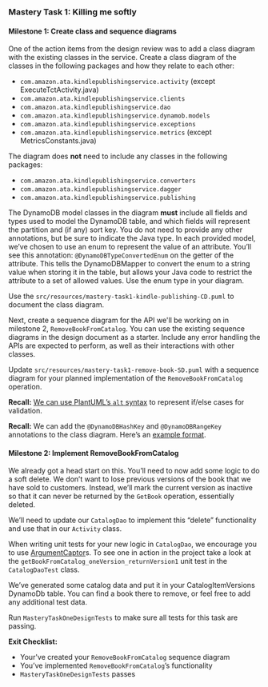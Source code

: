 ### Mastery Task 1: Killing me softly

#### Milestone 1: Create class and sequence diagrams

One of the action items from the design review was to add a class diagram with the existing classes in the service.
Create a class diagram of the classes in the following packages and how they relate to each other:

* `com.amazon.ata.kindlepublishingservice.activity` (except ExecuteTctActivity.java)
* `com.amazon.ata.kindlepublishingservice.clients`
* `com.amazon.ata.kindlepublishingservice.dao`
* `com.amazon.ata.kindlepublishingservice.dynamob.models`
* `com.amazon.ata.kindlepublishingservice.exceptions`
* `com.amazon.ata.kindlepublishingservice.metrics` (except MetricsConstants.java)

The diagram does **not** need to include any classes in the following packages:

* `com.amazon.ata.kindlepublishingservice.converters`
* `com.amazon.ata.kindlepublishingservice.dagger`
* `com.amazon.ata.kindlepublishingservice.publishing`

The DynamoDB model classes in the diagram **must** include all fields and types used to model the DynamoDB table, and
which fields will represent the partition and (if any) sort key. You do not need to provide any other annotations, but
be sure to indicate the Java type. In each provided model, we’ve chosen to use an enum to represent the value of an
attribute. You’ll see this annotation: `@DynamoDBTypeConvertedEnum` on the getter of the attribute. This tells the
DynamoDBMapper to convert the enum to a string value when storing it in the table, but allows your Java code to
restrict the attribute to a set of allowed values. Use the enum type in your diagram.

Use the `src/resources/mastery-task1-kindle-publishing-CD.puml` to document the class diagram.

Next, create a sequence diagram for the API we'll be working on in milestone 2, `RemoveBookFromCatalog`. You can use
the existing sequence diagrams in the design document as a starter. Include any error handling the APIs are expected to
perform, as well as their interactions with other classes.

Update `src/resources/mastery-task1-remove-book-SD.puml` with a sequence diagram for your planned implementation of the
`RemoveBookFromCatalog` operation.

**Recall:** [We can use PlantUML’s `alt` syntax](http://wiki.plantuml.net/site/sequence-diagram#grouping_message) to
represent if/else cases for validation.

**Recall:** We can add the `@DynamoDBHashKey` and `@DynamoDBRangeKey` annotations to the class diagram. Here’s an
[example format](https://plantuml.corp.amazon.com/plantuml/form/encoded.html#encoded=SoWkIImgAStDuKhEIImkLd3ApyzMgEPoSAdCIypDTt7oI2pEy4wjL4W2YdkcA5Wf19SKPUQb8nG49UQbfu9KbAKM5MVcvm6LUEQLfAQd5d7LSZcavgK0pGO0).


#### Milestone 2: Implement RemoveBookFromCatalog

We already got a head start on this. You’ll need to now add some logic to do a soft delete. We don’t want to
lose previous versions of the book that we have sold to customers. Instead, we’ll mark the current version as inactive
so that it can never be returned by the `GetBook` operation, essentially deleted.

We’ll need to update our `CatalogDao` to implement this “delete” functionality and use that in our `Activity` class.

When writing unit tests for your new logic in `CatalogDao`, we encourage you to use
[ArgumentCaptor](https://site.mockito.org/javadoc/current/org/mockito/ArgumentCaptor.html)s. To see one in action in
the project take a look at the `getBookFromCatalog_oneVersion_returnVersion1` unit test in the
`CatalogDaoTest` class.

We’ve generated some catalog data and put it in your CatalogItemVersions DynamoDb table. You can find a book there to
remove, or feel free to add any additional test data.

Run `MasteryTaskOneDesignTests` to make sure all tests for this task are passing.

**Exit Checklist:**

* Your've created your `RemoveBookFromCatalog` sequence diagram
* You’ve implemented `RemoveBookFromCatalog`’s functionality
* `MasteryTaskOneDesignTests` passes
